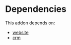 # Dependencies

This addon depends on:

- [website](../../../../odoo-bringout-oca-ocb-website)
- [crm](../../../../../oca-ocb-crm/odoo-bringout-oca-ocb-crm)
